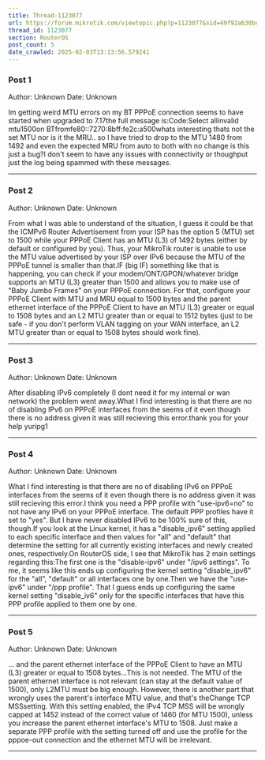 ```yaml
---
title: Thread-1123077
url: https://forum.mikrotik.com/viewtopic.php?p=1123077&sid=49f92a630bc7970d8ca50523be880e8f#p1123077
thread_id: 1123077
section: RouterOS
post_count: 5
date_crawled: 2025-02-03T13:13:56.579241
---
```


### Post 1
Author: Unknown
Date: Unknown

Im getting weird MTU errors on my BT PPPoE connection seems to have started when upgraded to 7.17the full message is:Code:Select allinvalid mtu1500on BTfromfe80::7270:8bff:fe2c:a500whats interesting thats not the set MTU nor is it the MRU.. so I have tried to drop to the MTU 1480 from 1492 and even the expected MRU from auto to both with no change is this just a bug?I don't seem to have any issues with connectivity or thoughput just the log being spammed with these messages.

---
### Post 2
Author: Unknown
Date: Unknown

From what I was able to understand of the situation, I guess it could be that the ICMPv6 Router Advertisement from your ISP has the option 5 (MTU) set to 1500 while your PPPoE Client has an MTU (L3) of 1492 bytes (either by default or configured by you). Thus, your MikroTik router is unable to use the MTU value advertised by your ISP over IPv6 because the MTU of the PPPoE tunnel is smaller than that.IF (big IF) something like that is happening, you can check if your modem/ONT/GPON/whatever bridge supports an MTU (L3) greater than 1500 and allows you to make use of "Baby Jumbo Frames" on your PPPoE connection. For that, configure your PPPoE Client with MTU and MRU equal to 1500 bytes and the parent ethernet interface of the PPPoE Client to have an MTU (L3) greater or equal to 1508 bytes and an L2 MTU greater than or equal to 1512 bytes (just to be safe - if you don't perform VLAN tagging on your WAN interface, an L2 MTU greater than or equal to 1508 bytes should work fine).

---
### Post 3
Author: Unknown
Date: Unknown

After disabling IPv6 completely (I dont need it for my internal or wan network) the problem went away.What I find interesting is that there are no of disabling IPv6 on PPPoE interfaces from the seems of it even though there is no address given it was still recieving this error.thank you for your help yuripg1

---
### Post 4
Author: Unknown
Date: Unknown

What I find interesting is that there are no of disabling IPv6 on PPPoE interfaces from the seems of it even though there is no address given it was still recieving this error.I think you need a PPP profile with "use-ipv6=no" to not have any IPv6 on your PPPoE interface. The default PPP profiles have it set to "yes". But I have never disabled IPv6 to be 100% sure of this, though.If you look at the Linux kernel, it has a "disable_ipv6" setting applied to each specific interface and then values for "all" and "default" that determine the setting for all currently existing interfaces and newly created ones, respectively.On RouterOS side, I see that MikroTik has 2 main settings regarding this:The first one is the "disable-ipv6" under "/ipv6 settings". To me, it seems like this ends up configuring the kernel setting "disable_ipv6" for the "all", "default" or all interfaces one by one.Then we have the "use-ipv6" under "/ppp profile". That I guess ends up configuring the same kernel setting "disable_iv6" only for the specific interfaces that have this PPP profile applied to them one by one.

---
### Post 5
Author: Unknown
Date: Unknown

... and the parent ethernet interface of the PPPoE Client to have an MTU (L3) greater or equal to 1508 bytes...This is not needed. The MTU of the parent ethernet interface is not relevant (can stay at the default value of 1500), only L2MTU must be big enough. However, there is another part that wrongly uses the parent's interface MTU value, and that's theChange TCP MSSsetting. With this setting enabled, the IPv4 TCP MSS will be wrongly capped at 1452 instead of the correct value of 1460 (for MTU 1500), unless you increase the parent ethernet interface's MTU to 1508. Just make a separate PPP profile with the setting turned off and use the profile for the pppoe-out connection and the ethernet MTU will be irrelevant.

---
